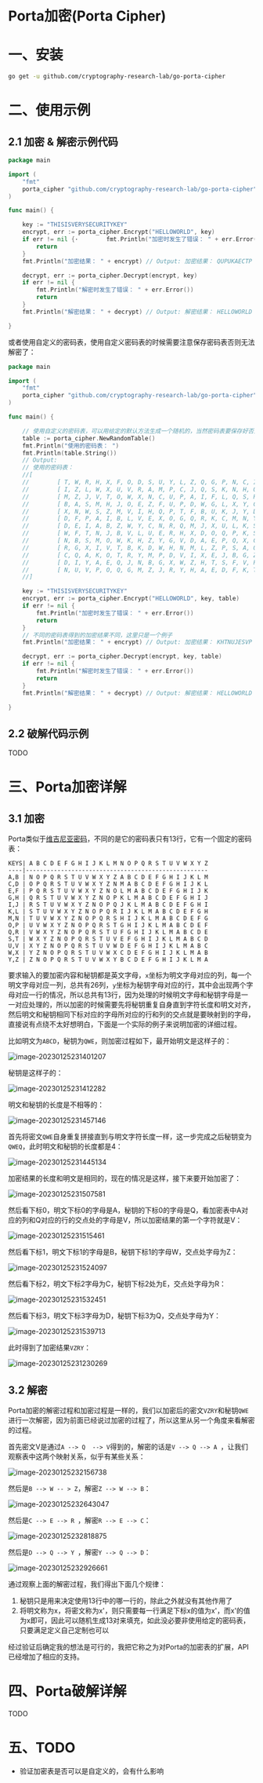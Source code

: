 #  Porta加密(Porta Cipher)

# 一、安装

```bash
go get -u github.com/cryptography-research-lab/go-porta-cipher
```

# 二、使用示例

## 2.1 加密 & 解密示例代码
```go
package main

import (
	"fmt"
	porta_cipher "github.com/cryptography-research-lab/go-porta-cipher"
)

func main() {

	key := "THISISVERYSECURITYKEY"
	encrypt, err := porta_cipher.Encrypt("HELLOWORLD", key)
	if err != nil {·		fmt.Println("加密时发生了错误： " + err.Error())
		return
	}
	fmt.Println("加密结果： " + encrypt) // Output: 加密结果： QUPUKAECTP

	decrypt, err := porta_cipher.Decrypt(encrypt, key)
	if err != nil {
		fmt.Println("解密时发生了错误： " + err.Error())
		return
	}
	fmt.Println("解密结果： " + decrypt) // Output: 解密结果： HELLOWORLD

}
```
或者使用自定义的密码表，使用自定义密码表的时候需要注意保存密码表否则无法解密了：
```go
package main

import (
	"fmt"
	porta_cipher "github.com/cryptography-research-lab/go-porta-cipher"
)

func main() {

	// 使用自定义的密码表，可以用给定的默认方法生成一个随机的，当然密码表要保存好否则没办法解密了
	table := porta_cipher.NewRandomTable()
	fmt.Println("使用的密码表： ")
	fmt.Println(table.String())
	// Output:
	// 使用的密码表：
	//[
	//        [ T, W, R, H, X, F, O, D, S, U, Y, L, Z, Q, G, P, N, C, I, A, J, V, B, E, K, M ]
	//        [ I, Z, L, W, X, U, V, R, A, M, P, C, J, Q, S, K, N, H, O, T, F, G, D, E, Y, B ]
	//        [ M, Z, J, V, T, O, W, X, N, C, U, P, A, I, F, L, Q, S, R, E, K, D, G, H, Y, B ]
	//        [ B, A, S, M, H, J, O, E, Z, F, U, P, D, W, G, L, X, Y, C, T, K, V, N, Q, R, I ]
	//        [ X, N, W, S, Z, M, V, I, H, Q, P, T, F, B, U, K, J, Y, D, L, O, G, C, A, R, E ]
	//        [ D, F, P, A, I, B, L, V, E, X, O, G, Q, R, K, C, M, N, Y, Z, W, H, U, J, S, T ]
	//        [ D, E, I, A, B, Z, W, Y, C, N, R, Q, M, J, X, U, L, K, S, V, P, T, G, O, H, F ]
	//        [ W, F, T, N, J, B, V, L, U, E, R, H, X, D, O, Q, P, K, S, C, I, G, A, M, Z, Y ]
	//        [ N, B, S, M, O, W, K, H, Z, Y, G, V, D, A, E, P, Q, X, C, T, U, L, F, R, J, I ]
	//        [ R, G, X, I, V, T, B, K, D, W, H, N, M, L, Z, P, S, A, Q, F, U, E, J, C, Y, O ]
	//        [ C, Q, A, K, O, T, R, Y, M, P, D, V, I, X, E, J, B, G, Z, F, U, L, W, N, H, S ]
	//        [ D, I, Y, A, E, Q, J, N, B, G, X, W, Z, H, T, S, F, V, P, O, U, R, L, K, C, M ]
	//        [ N, U, V, P, O, Q, G, M, Z, J, R, Y, H, A, E, D, F, K, T, S, B, C, X, W, L, I ]
	//]

	key := "THISISVERYSECURITYKEY"
	encrypt, err := porta_cipher.Encrypt("HELLOWORLD", key, table)
	if err != nil {
		fmt.Println("加密时发生了错误： " + err.Error())
		return
	}
	// 不同的密码表得到的加密结果不同，这里只是一个例子
	fmt.Println("加密结果： " + encrypt) // Output: 加密结果： KHTNUJESVP

	decrypt, err := porta_cipher.Decrypt(encrypt, key, table)
	if err != nil {
		fmt.Println("解密时发生了错误： " + err.Error())
		return
	}
	fmt.Println("解密结果： " + decrypt) // Output: 解密结果： HELLOWORLD

}
```
## 2.2 破解代码示例

TODO 

# 三、Porta加密详解

## 3.1 加密

Porta类似于[维吉尼亚密码](https://github.com/cryptography-research-lab/go-Vigenere)，不同的是它的密码表只有13行，它有一个固定的密码表：

```text
KEYS| A B C D E F G H I J K L M N O P Q R S T U V W X Y Z
----|----------------------------------------------------
A,B | N O P Q R S T U V W X Y Z A B C D E F G H I J K L M
C,D | O P Q R S T U V W X Y Z N M A B C D E F G H I J K L
E,F | P Q R S T U V W X Y Z N O L M A B C D E F G H I J K
G,H | Q R S T U V W X Y Z N O P K L M A B C D E F G H I J
I,J | R S T U V W X Y Z N O P Q J K L M A B C D E F G H I
K,L | S T U V W X Y Z N O P Q R I J K L M A B C D E F G H
M,N | T U V W X Y Z N O P Q R S H I J K L M A B C D E F G
O,P | U V W X Y Z N O P Q R S T G H I J K L M A B C D E F
Q,R | V W X Y Z N O P Q R S T U F G H I J K L M A B C D E
S,T | W X Y Z N O P Q R S T U V E F G H I J K L M A B C D
U,V | X Y Z N O P Q R S T U V W D E F G H I J K L M A B C
W,X | Y Z N O P Q R S T U V W X C D E F G H I J K L M A B
Y,Z | Z N O P Q R S T U V W X Y B C D E F G H I J K L M A
```

要求输入的要加密内容和秘钥都是英文字母，`x`坐标为明文字母对应的列，每一个明文字母对应一列，总共有26列，`y`坐标为秘钥字母对应的行，其中会出现两个字母对应一行的情况，所以总共有13行，因为处理的时候明文字母和秘钥字母是一一对应处理的，所以加密的时候需要先将秘钥重复自身直到字符长度和明文对齐，然后明文和秘钥相同下标对应的字母所对应的行和列的交点就是要映射到的字母，直接说有点绕不太好想明白，下面是一个实际的例子来说明加密的详细过程。

比如明文为`ABCD`，秘钥为`QWE`，则加密过程如下，最开始明文是这样子的：

![image-20230125231401207](README.assets/image-20230125231401207.png)

秘钥是这样子的：

![image-20230125231412282](README.assets/image-20230125231412282.png)

明文和秘钥的长度是不相等的：

![image-20230125231457146](README.assets/image-20230125231457146.png)

首先将密文`QWE`自身重复拼接直到与明文字符长度一样，这一步完成之后秘钥变为`QWEQ`，此时明文和秘钥的长度都是4：

![image-20230125231445134](README.assets/image-20230125231445134.png)

加密结果的长度和明文是相同的，现在的情况是这样，接下来要开始加密了： 

![image-20230125231507581](README.assets/image-20230125231507581.png)

然后看下标0，明文下标0的字母是A，秘钥的下标0的字母是Q，看加密表中A对应的列和Q对应的行的交点处的字母是V，所以加密结果的第一个字符就是V：

![image-20230125231515461](README.assets/image-20230125231515461.png)

然后看下标1，明文下标1的字母是B，秘钥下标1的字母W，交点处字母为Z：

![image-20230125231524097](README.assets/image-20230125231524097.png)

然后看下标2，明文下标2字母为C，秘钥下标2处为E，交点处字母为R：

![image-20230125231532451](README.assets/image-20230125231532451.png)

然后看下标3，明文下标3字母为D，秘钥下标3为Q，交点处字母为Y：

![image-20230125231539713](README.assets/image-20230125231539713.png)

此时得到了加密结果`VZRY`：

![image-20230125231230269](README.assets/image-20230125231230269.png)

## 3.2 解密

Porta加密的解密过程和加密过程是一样的，我们以加密后的密文`VZRY`和秘钥`QWE`进行一次解密，因为前面已经说过加密的过程了，所以这里从另一个角度来看解密的过程。

首先密文V是通过`A --> Q  --> V`得到的，解密的话是`V --> Q --> A `，让我们观察表中这两个映射关系，似乎有某些关系： 

![image-20230125232156738](README.assets/image-20230125232156738.png)

然后是`B --> W -- > Z`，解密`Z --> W --> B`： 

![image-20230125232643047](README.assets/image-20230125232643047.png)

然后是`C --> E --> R `，解密`R --> E --> C`： 

![image-20230125232818875](README.assets/image-20230125232818875.png)

然后是`D --> Q --> Y `，解密`Y --> Q --> D`：

![image-20230125232926661](README.assets/image-20230125232926661.png)

通过观察上面的解密过程，我们得出下面几个规律：

1. 秘钥只是用来决定使用13行中的哪一行的，除此之外就没有其他作用了
2. 将明文称为x，将密文称为x'，则只需要每一行满足下标x的值为x'，而x'的值为x即可，因此可以随机生成13对来填充，如此没必要非使用给定的密码表，只要满足定义自己定制也可以

经过验证后确定我的想法是可行的，我把它称之为对Porta的加密表的扩展，API已经增加了相应的支持。

# 四、Porta破解详解

TODO 

# 五、TODO

- 验证加密表是否可以是自定义的，会有什么影响 



